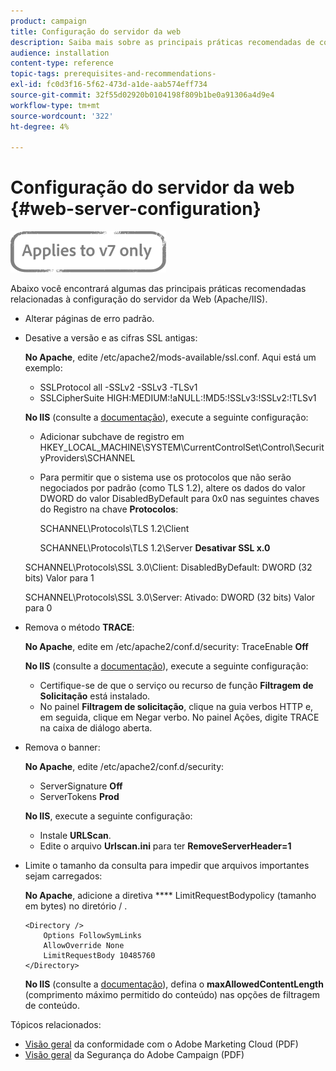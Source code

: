 ```yaml
---
product: campaign
title: Configuração do servidor da web
description: Saiba mais sobre as principais práticas recomendadas de configuração do servidor da Web.
audience: installation
content-type: reference
topic-tags: prerequisites-and-recommendations-
exl-id: fc0d3f16-5f62-473d-a1de-aab574eff734
source-git-commit: 32f55d02920b0104198f809b1be0a91306a4d9e4
workflow-type: tm+mt
source-wordcount: '322'
ht-degree: 4%

---
```


# Configuração do servidor da web {#web-server-configuration}

![](../../assets/v7-only.svg)

Abaixo você encontrará algumas das principais práticas recomendadas relacionadas à configuração do servidor da Web (Apache/IIS).

* Alterar páginas de erro padrão.

* Desative a versão e as cifras SSL antigas:

   **No Apache**, edite /etc/apache2/mods-available/ssl.conf. Aqui está um exemplo:

   * SSLProtocol all -SSLv2 -SSLv3 -TLSv1
   * SSLCipherSuite HIGH:MEDIUM:!aNULL:!MD5:!SSLv3:!SSLv2:!TLSv1

   **No IIS**  (consulte a  [documentação](https://support.microsoft.com/en-us/kb/245030)), execute a seguinte configuração:

   * Adicionar subchave de registro em HKEY_LOCAL_MACHINE\SYSTEM\CurrentControlSet\Control\SecurityProviders\SCHANNEL
   * Para permitir que o sistema use os protocolos que não serão negociados por padrão (como TLS 1.2), altere os dados do valor DWORD do valor DisabledByDefault para 0x0 nas seguintes chaves do Registro na chave **Protocolos**:

      SCHANNEL\Protocols\TLS 1.2\Client

      SCHANNEL\Protocols\TLS 1.2\Server
   **Desativar SSL x.0**

   SCHANNEL\Protocols\SSL 3.0\Client: DisabledByDefault: DWORD (32 bits) Valor para 1

   SCHANNEL\Protocols\SSL 3.0\Server: Ativado: DWORD (32 bits) Valor para 0

* Remova o método **TRACE**:

   **No Apache**, edite em /etc/apache2/conf.d/security: TraceEnable  **Off**

   **No IIS**  (consulte a  [documentação](https://www.iis.net/configreference/system.webserver/security/requestfiltering/verbs)), execute a seguinte configuração:

   * Certifique-se de que o serviço ou recurso de função **Filtragem de Solicitação** está instalado.
   * No painel **Filtragem de solicitação**, clique na guia verbos HTTP e, em seguida, clique em Negar verbo. No painel Ações, digite TRACE na caixa de diálogo aberta.

* Remova o banner:

   **No Apache**, edite /etc/apache2/conf.d/security:

   * ServerSignature **Off**
   * ServerTokens **Prod**

   **No IIS**, execute a seguinte configuração:

   * Instale **URLScan**.
   * Edite o arquivo **Urlscan.ini** para ter **RemoveServerHeader=1**


* Limite o tamanho da consulta para impedir que arquivos importantes sejam carregados:

   **No Apache**, adicione a diretiva  **** LimitRequestBodypolicy (tamanho em bytes) no diretório / .

   ```
   <Directory />
       Options FollowSymLinks
       AllowOverride None
       LimitRequestBody 10485760
   </Directory>
   ```

   **No IIS**  (consulte a  [documentação](https://www.iis.net/configreference/system.webserver/security/requestfiltering/requestlimits)), defina o  **maxAllowedContentLength**  (comprimento máximo permitido do conteúdo) nas opções de filtragem de conteúdo.

Tópicos relacionados:

* [Visão geral](https://experienceleague.adobe.com/docs/core-services/assets/Adobe-Marketing-Cloud-Privacy-and-Security-Overview.pdf)  da conformidade com o Adobe Marketing Cloud (PDF)
* [Visão geral](https://wwwimages.adobe.com/content/dam/acom/en/marketing-cloud/campaign/pdfs/54658.en.campaign.wp.adb-security.pdf)  da Segurança do Adobe Campaign (PDF)
